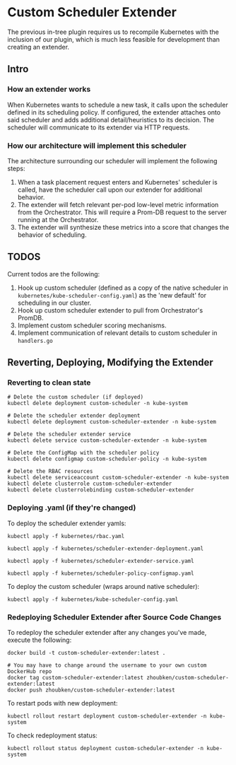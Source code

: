 # Custom Scheduler Extender
The previous in-tree plugin requires us to recompile Kubernetes with the inclusion of our plugin, which is much less feasible for development than creating an extender.

## Intro

### How an extender works

When Kubernetes wants to schedule a new task, it calls upon the scheduler defined in its scheduling policy. If configured, the extender attaches onto said scheduler and adds additional detail/heuristics to its decision. The scheduler will communicate to its extender via HTTP requests.

### How our architecture will implement this scheduler

The architecture surrounding our scheduler will implement the following steps:
1. When a task placement request enters and Kubernetes' scheduler is called, have the scheduler call upon our extender for additional behavior.
2. The extender will fetch relevant per-pod low-level metric information from the Orchestrator. This will require a Prom-DB request to the server running at the Orchestrator.
3. The extender will synthesize these metrics into a score that changes the behavior of scheduling.


## TODOS
Current todos are the following:
1. Hook up custom scheduler (defined as a copy of the native scheduler in `kubernetes/kube-scheduler-config.yaml`) as the 'new default' for scheduling in our cluster.
2. Hook up custom scheduler extender to pull from Orchestrator's PromDB.
3. Implement custom scheduler scoring mechanisms.
4. Implement communication of relevant details to custom scheduler in `handlers.go`

## Reverting, Deploying, Modifying the Extender

### Reverting to clean state
```
# Delete the custom scheduler (if deployed)
kubectl delete deployment custom-scheduler -n kube-system

# Delete the scheduler extender deployment
kubectl delete deployment custom-scheduler-extender -n kube-system

# Delete the scheduler extender service
kubectl delete service custom-scheduler-extender -n kube-system

# Delete the ConfigMap with the scheduler policy
kubectl delete configmap custom-scheduler-policy -n kube-system

# Delete the RBAC resources
kubectl delete serviceaccount custom-scheduler-extender -n kube-system
kubectl delete clusterrole custom-scheduler-extender
kubectl delete clusterrolebinding custom-scheduler-extender
```

### Deploying .yaml (if they're changed)
To deploy the scheduler extender yamls:
```
kubectl apply -f kubernetes/rbac.yaml

kubectl apply -f kubernetes/scheduler-extender-deployment.yaml

kubectl apply -f kubernetes/scheduler-extender-service.yaml

kubectl apply -f kubernetes/scheduler-policy-configmap.yaml
```
To deploy the custom scheduler (wraps around native scheduler):
```
kubectl apply -f kubernetes/kube-scheduler-config.yaml
```

### Redeploying Scheduler Extender after Source Code Changes
To redeploy the scheduler extender after any changes you've made, execute the following:

```
docker build -t custom-scheduler-extender:latest .

# You may have to change around the username to your own custom DockerHub repo
docker tag custom-scheduler-extender:latest zhoubken/custom-scheduler-extender:latest
docker push zhoubken/custom-scheduler-extender:latest
```

To restart pods with new deployment:
```
kubectl rollout restart deployment custom-scheduler-extender -n kube-system
```

To check redeployment status:
```
kubectl rollout status deployment custom-scheduler-extender -n kube-system
```